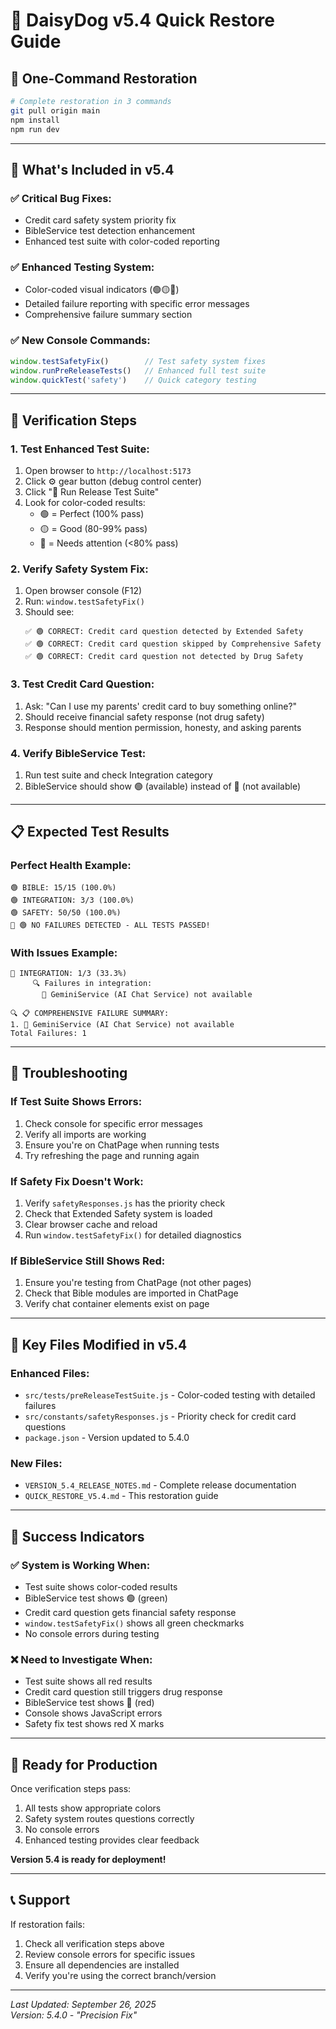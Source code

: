 # 🚀 DaisyDog v5.4 Quick Restore Guide

## 🎯 **One-Command Restoration**

```bash
# Complete restoration in 3 commands
git pull origin main
npm install
npm run dev
```

---

## 🔧 **What's Included in v5.4**

### **✅ Critical Bug Fixes:**
- Credit card safety system priority fix
- BibleService test detection enhancement
- Enhanced test suite with color-coded reporting

### **✅ Enhanced Testing System:**
- Color-coded visual indicators (🟢🟡🔴)
- Detailed failure reporting with specific error messages
- Comprehensive failure summary section

### **✅ New Console Commands:**
```javascript
window.testSafetyFix()        // Test safety system fixes
window.runPreReleaseTests()   // Enhanced full test suite
window.quickTest('safety')    // Quick category testing
```

---

## 🧪 **Verification Steps**

### **1. Test Enhanced Test Suite:**
1. Open browser to `http://localhost:5173`
2. Click ⚙️ gear button (debug control center)
3. Click "🧪 Run Release Test Suite"
4. Look for color-coded results:
   - 🟢 = Perfect (100% pass)
   - 🟡 = Good (80-99% pass)
   - 🔴 = Needs attention (<80% pass)

### **2. Verify Safety System Fix:**
1. Open browser console (F12)
2. Run: `window.testSafetyFix()`
3. Should see:
   ```
   ✅ 🟢 CORRECT: Credit card question detected by Extended Safety
   ✅ 🟢 CORRECT: Credit card question skipped by Comprehensive Safety
   ✅ 🟢 CORRECT: Credit card question not detected by Drug Safety
   ```

### **3. Test Credit Card Question:**
1. Ask: "Can I use my parents' credit card to buy something online?"
2. Should receive financial safety response (not drug safety)
3. Response should mention permission, honesty, and asking parents

### **4. Verify BibleService Test:**
1. Run test suite and check Integration category
2. BibleService should show 🟢 (available) instead of 🔴 (not available)

---

## 📋 **Expected Test Results**

### **Perfect Health Example:**
```
🟢 BIBLE: 15/15 (100.0%)
🟢 INTEGRATION: 3/3 (100.0%)
🟢 SAFETY: 50/50 (100.0%)
🎉 🟢 NO FAILURES DETECTED - ALL TESTS PASSED!
```

### **With Issues Example:**
```
🔴 INTEGRATION: 1/3 (33.3%)
     🔍 Failures in integration:
       🔴 GeminiService (AI Chat Service) not available

🔍 📋 COMPREHENSIVE FAILURE SUMMARY:
1. 🔴 GeminiService (AI Chat Service) not available
Total Failures: 1
```

---

## 🚨 **Troubleshooting**

### **If Test Suite Shows Errors:**
1. Check console for specific error messages
2. Verify all imports are working
3. Ensure you're on ChatPage when running tests
4. Try refreshing the page and running again

### **If Safety Fix Doesn't Work:**
1. Verify `safetyResponses.js` has the priority check
2. Check that Extended Safety system is loaded
3. Clear browser cache and reload
4. Run `window.testSafetyFix()` for detailed diagnostics

### **If BibleService Still Shows Red:**
1. Ensure you're testing from ChatPage (not other pages)
2. Check that Bible modules are imported in ChatPage
3. Verify chat container elements exist on page

---

## 📁 **Key Files Modified in v5.4**

### **Enhanced Files:**
- `src/tests/preReleaseTestSuite.js` - Color-coded testing with detailed failures
- `src/constants/safetyResponses.js` - Priority check for credit card questions
- `package.json` - Version updated to 5.4.0

### **New Files:**
- `VERSION_5.4_RELEASE_NOTES.md` - Complete release documentation
- `QUICK_RESTORE_V5.4.md` - This restoration guide

---

## 🎯 **Success Indicators**

### **✅ System is Working When:**
- Test suite shows color-coded results
- BibleService test shows 🟢 (green)
- Credit card question gets financial safety response
- `window.testSafetyFix()` shows all green checkmarks
- No console errors during testing

### **❌ Need to Investigate When:**
- Test suite shows all red results
- Credit card question still triggers drug response
- BibleService test shows 🔴 (red) 
- Console shows JavaScript errors
- Safety fix test shows red X marks

---

## 🚀 **Ready for Production**

Once verification steps pass:
1. All tests show appropriate colors
2. Safety system routes questions correctly
3. No console errors
4. Enhanced testing provides clear feedback

**Version 5.4 is ready for deployment!**

---

## 📞 **Support**

If restoration fails:
1. Check all verification steps above
2. Review console errors for specific issues
3. Ensure all dependencies are installed
4. Verify you're using the correct branch/version

---

*Last Updated: September 26, 2025*  
*Version: 5.4.0 - "Precision Fix"*

